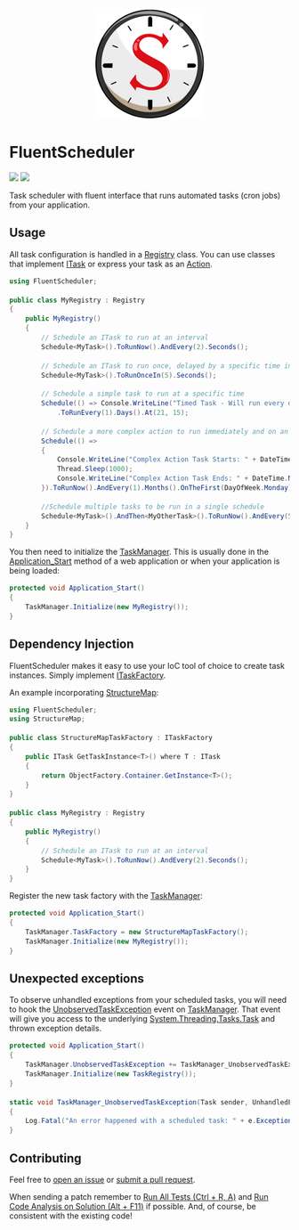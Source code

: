 <p align="center">
    <a href="#fluentscheduler">
        <img alt="logo" src="Logo/200x200.png">
    </a>
</p>

# FluentScheduler

[![][build-img]][build]
[![][nuget-img]][nuget]

Task scheduler with fluent interface that runs automated tasks (cron jobs) from your application.

## Usage

All task configuration is handled in a [Registry] class.
You can use classes that implement [ITask] or express your task as an [Action].

```cs
using FluentScheduler;

public class MyRegistry : Registry
{
    public MyRegistry()
    {
        // Schedule an ITask to run at an interval
        Schedule<MyTask>().ToRunNow().AndEvery(2).Seconds();

        // Schedule an ITask to run once, delayed by a specific time interval
        Schedule<MyTask>().ToRunOnceIn(5).Seconds();

        // Schedule a simple task to run at a specific time
        Schedule(() => Console.WriteLine("Timed Task - Will run every day at 9:15pm: " + DateTime.Now))
            .ToRunEvery(1).Days().At(21, 15);

        // Schedule a more complex action to run immediately and on an monthly interval
        Schedule(() =>
        {
            Console.WriteLine("Complex Action Task Starts: " + DateTime.Now);
            Thread.Sleep(1000);
            Console.WriteLine("Complex Action Task Ends: " + DateTime.Now);
        }).ToRunNow().AndEvery(1).Months().OnTheFirst(DayOfWeek.Monday).At(3, 0);
        
        //Schedule multiple tasks to be run in a single schedule
        Schedule<MyTask>().AndThen<MyOtherTask>().ToRunNow().AndEvery(5).Minutes();
    }
} 
```

You then need to initialize the [TaskManager].
This is usually done in the [Application_Start] method of a web application or when your application is being loaded:

```cs
protected void Application_Start()
{
    TaskManager.Initialize(new MyRegistry()); 
} 
```

## Dependency Injection

FluentScheduler makes it easy to use your IoC tool of choice to create task instances.
Simply implement [ITaskFactory].

An example incorporating [StructureMap]:

```cs
using FluentScheduler;
using StructureMap;

public class StructureMapTaskFactory : ITaskFactory
{
    public ITask GetTaskInstance<T>() where T : ITask
    {
        return ObjectFactory.Container.GetInstance<T>();
    }
}

public class MyRegistry : Registry
{
    public MyRegistry()
    {
        // Schedule an ITask to run at an interval
        Schedule<MyTask>().ToRunNow().AndEvery(2).Seconds();
    }
} 
```

Register the new task factory with the [TaskManager]:

```cs
protected void Application_Start()
{
    TaskManager.TaskFactory = new StructureMapTaskFactory();
    TaskManager.Initialize(new MyRegistry()); 
}
```

## Unexpected exceptions

To observe unhandled exceptions from your scheduled tasks, you will need to hook the [UnobservedTaskException] event on [TaskManager].
That event will give you access to the underlying [System.Threading.Tasks.Task] and thrown exception details.

```cs
protected void Application_Start()
{
    TaskManager.UnobservedTaskException += TaskManager_UnobservedTaskException;
    TaskManager.Initialize(new TaskRegistry());
}

static void TaskManager_UnobservedTaskException(Task sender, UnhandledExceptionEventArgs e)
{
    Log.Fatal("An error happened with a scheduled task: " + e.ExceptionObject);
}
```

## Contributing

Feel free to [open an issue] or [submit a pull request].

When sending a patch remember to [Run All Tests (Ctrl + R, A)] and [Run Code Analysis on Solution (Alt + F11)] if possible.
And, of course, be consistent with the existing code!

[build]:     https://ci.appveyor.com/project/TallesL/fluentscheduler
[build-img]: https://ci.appveyor.com/api/projects/status/rvgyhrs904qsxlho

[nuget]:     http://badge.fury.io/nu/fluentscheduler
[nuget-img]: https://badge.fury.io/nu/fluentscheduler.png

[Registry]:                                  FluentScheduler/Registry.cs
[ITask]:                                     FluentScheduler/ITask.cs
[Action]:                                    https://msdn.microsoft.com/library/System.Action
[TaskManager]:                               FluentScheduler/TaskManager.cs
[ITaskFactory]:                              FluentScheduler/TaskFactory.cs
[StructureMap]:                              http://structuremap.github.io
[Application_Start]:                         https://msdn.microsoft.com/library/ms178473
[UnobservedTaskException]:                   FluentScheduler/TaskManager.cs#L18
[System.Threading.Tasks.Task]:               https://msdn.microsoft.com/library/System.Threading.Tasks.Task
[open an issue]:                             https://github.com/fluentscheduler/FluentScheduler/issues
[submit a pull request]:                     https://github.com/fluentscheduler/FluentScheduler/pulls
[Run All Tests (Ctrl + R, A)]:               https://msdn.microsoft.com/library/ms182470
[Run Code Analysis on Solution (Alt + F11)]: https://msdn.microsoft.com/library/bb907198
